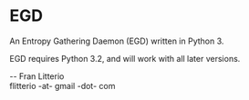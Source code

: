 # EGD

An Entropy Gathering Daemon (EGD) written in Python 3.

EGD requires Python 3.2, and will work with all later versions.

--
Fran Litterio<br>
flitterio -at- gmail -dot- com
